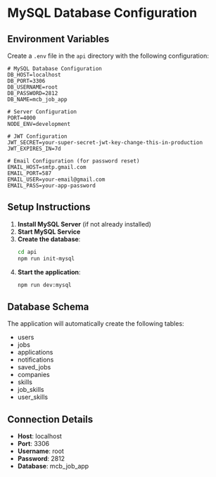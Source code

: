 # MySQL Database Configuration

## Environment Variables

Create a `.env` file in the `api` directory with the following configuration:

```env
# MySQL Database Configuration
DB_HOST=localhost
DB_PORT=3306
DB_USERNAME=root
DB_PASSWORD=2812
DB_NAME=mcb_job_app

# Server Configuration
PORT=4000
NODE_ENV=development

# JWT Configuration
JWT_SECRET=your-super-secret-jwt-key-change-this-in-production
JWT_EXPIRES_IN=7d

# Email Configuration (for password reset)
EMAIL_HOST=smtp.gmail.com
EMAIL_PORT=587
EMAIL_USER=your-email@gmail.com
EMAIL_PASS=your-app-password
```

## Setup Instructions

1. **Install MySQL Server** (if not already installed)
2. **Start MySQL Service**
3. **Create the database**:
   ```bash
   cd api
   npm run init-mysql
   ```
4. **Start the application**:
   ```bash
   npm run dev:mysql
   ```

## Database Schema

The application will automatically create the following tables:
- users
- jobs
- applications
- notifications
- saved_jobs
- companies
- skills
- job_skills
- user_skills

## Connection Details

- **Host**: localhost
- **Port**: 3306
- **Username**: root
- **Password**: 2812
- **Database**: mcb_job_app

